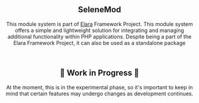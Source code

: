 <div align="center">
  <h2>SeleneMod</h2>
  <p>This module system is part of <a href="https://github.com/darkmatter1971/elara">Elara</a> Framework Project. This module system offers a simple and lightweight solution for integrating and managing additional functionality within PHP applications. Despite being a part of the Elara Framework Project, it can also be used as a standalone package</p>
</div>
<br>
<div align="center">
  <h2>🚧 Work in Progress 🚧</h2>
  <p>At the moment, this is in the experimental phase, so it's important to keep in mind that certain features may undergo changes as development continues.</p>
</div>
